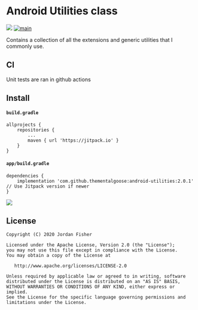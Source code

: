 # Android Utilities class

[![](https://jitpack.io/v/thementalgoose/android-utilities.svg)](https://jitpack.io/#thementalgoose/android-utilities) [![main](https://github.com/thementalgoose/android-utilities/workflows/Main/badge.svg)](https://github.com/thementalgoose/android-utilities/actions)

Contains a collection of all the extensions and generic utilities that I commonly use.

## CI

Unit tests are ran in github actions

## Install

#### `build.gradle`

```
allprojects {
	repositories {
		...
		maven { url 'https://jitpack.io' }
	}
}
```

#### `app/build.gradle`

```
dependencies {
    implementation 'com.github.thementalgoose:android-utilities:2.0.1'     // Use Jitpack version if newer
}
```

[![](https://jitpack.io/v/thementalgoose/android-utilities.svg)](https://jitpack.io/#thementalgoose/android-utilities)

## License

```
Copyright (C) 2020 Jordan Fisher

Licensed under the Apache License, Version 2.0 (the "License");
you may not use this file except in compliance with the License.
You may obtain a copy of the License at

   http://www.apache.org/licenses/LICENSE-2.0

Unless required by applicable law or agreed to in writing, software
distributed under the License is distributed on an "AS IS" BASIS,
WITHOUT WARRANTIES OR CONDITIONS OF ANY KIND, either express or implied.
See the License for the specific language governing permissions and
limitations under the License.
```
